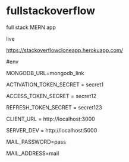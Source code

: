 # fullstackoverflow
full stack MERN app

live

https://stackoverflowcloneapp.herokuapp.com/


#env


MONGODB_URL=mongodb_link

ACTIVATION_TOKEN_SECRET = secret1

ACCESS_TOKEN_SECRET = secret12

REFRESH_TOKEN_SECRET = secret123

CLIENT_URL = http://localhost:3000

SERVER_DEV = http://localhost:5000

MAIL_PASSWORD=pass

MAIL_ADDRESS=mail

